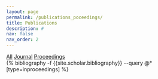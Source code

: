 ```yaml
---
layout: page
permalink: /publications_poceedings/
title: Publications
description: #
nav: false
nav_order: 2
---
```

<!-- _pages/publications.md -->
<div class="filter-buttons">
  <a href="/publications">All</a>
  <a href="/publications_article">Journal</a>
  <a href="/publications_proceedings">Proceedings</a>
</div>
<div class="publications">
{% bibliography -f {{site.scholar.bibliography}} --query @*[type=inproceedings] %} 
</div>

